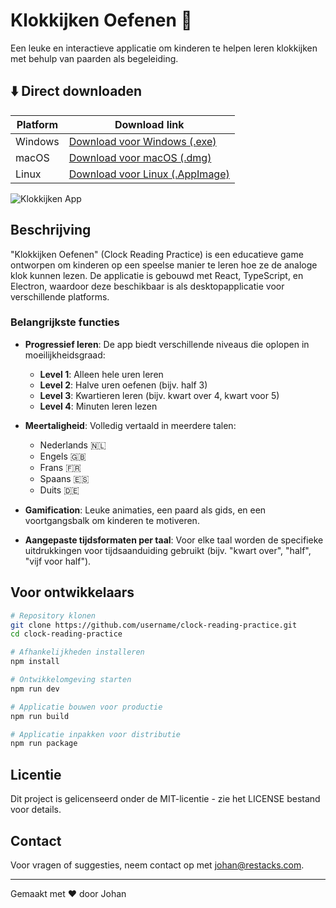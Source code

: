 # Klokkijken Oefenen 🐴

Een leuke en interactieve applicatie om kinderen te helpen leren klokkijken met behulp van paarden als begeleiding.

## ⬇️ Direct downloaden

| Platform | Download link |
|----------|---------------|
| Windows | [Download voor Windows (.exe)](https://github.com/restacks-dev/clock-reading-practice/releases/latest/download/KlokkijkenMetPaarden-Setup.exe) |
| macOS | [Download voor macOS (.dmg)](https://github.com/restacks-dev/clock-reading-practice/releases/latest/download/KlokkijkenMetPaarden.dmg) |
| Linux | [Download voor Linux (.AppImage)](https://github.com/restacks-dev/clock-reading-practice/releases/latest/download/KlokkijkenMetPaarden.AppImage) |

![Klokkijken App](https://via.placeholder.com/800x400?text=Klokkijken+Oefenen)

## Beschrijving

"Klokkijken Oefenen" (Clock Reading Practice) is een educatieve game ontworpen om kinderen op een speelse manier te leren hoe ze de analoge klok kunnen lezen. De applicatie is gebouwd met React, TypeScript, en Electron, waardoor deze beschikbaar is als desktopapplicatie voor verschillende platforms.

### Belangrijkste functies

- **Progressief leren**: De app biedt verschillende niveaus die oplopen in moeilijkheidsgraad:
  - **Level 1**: Alleen hele uren leren
  - **Level 2**: Halve uren oefenen (bijv. half 3)
  - **Level 3**: Kwartieren leren (bijv. kwart over 4, kwart voor 5)
  - **Level 4**: Minuten leren lezen

- **Meertaligheid**: Volledig vertaald in meerdere talen:
  - Nederlands 🇳🇱
  - Engels 🇬🇧
  - Frans 🇫🇷
  - Spaans 🇪🇸
  - Duits 🇩🇪

- **Gamification**: Leuke animaties, een paard als gids, en een voortgangsbalk om kinderen te motiveren.

- **Aangepaste tijdsformaten per taal**: Voor elke taal worden de specifieke uitdrukkingen voor tijdsaanduiding gebruikt (bijv. "kwart over", "half", "vijf voor half").

## Voor ontwikkelaars

```bash
# Repository klonen
git clone https://github.com/username/clock-reading-practice.git
cd clock-reading-practice

# Afhankelijkheden installeren
npm install

# Ontwikkelomgeving starten
npm run dev

# Applicatie bouwen voor productie
npm run build

# Applicatie inpakken voor distributie
npm run package
```

## Licentie

Dit project is gelicenseerd onder de MIT-licentie - zie het LICENSE bestand voor details.

## Contact

Voor vragen of suggesties, neem contact op met [johan@restacks.com](mailto:johan@restacks.com).

---

Gemaakt met ❤️ door Johan